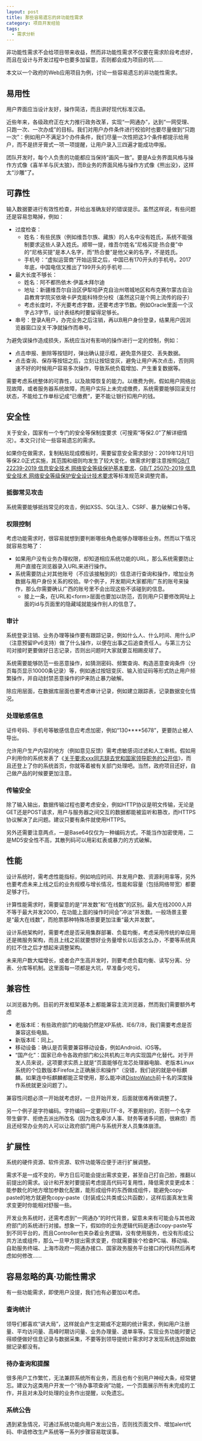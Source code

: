 ```yaml
---
layout: post
title: 那些容易遗忘的非功能性需求
category: 项目开发经验
tags:
  - 需求分析
---
```

非功能性需求不会给项目带来收益，然而非功能性需求不仅要在需求阶段考虑好，而且在设计与开发过程中也要多加留意，否则都会成为项目的坑……

本文以一个政府的Web应用项目为例，讨论一些容易遗忘的非功能性需求。
<!-- more -->

## 易用性
用户界面应当设计友好，操作简洁，而且讲好现代标准汉语。

近些年来，各级政府正在大力推行政务改革，实现“一网通办”，达到“一网受理、只跑一次、一次办成”的目标。我们对用户办件条件进行校验时也要尽量做到“只跑一次”：例如用户不满足3个办件条件，我们尽量一次性把这3个条件都提示给用户，而不是挤牙膏式一项一项提醒，让用户录入三四遍才能成功申报。

团队开发时，每个人负责的功能都应当保持“画风一致”。要是A业务界面风格与操作方式像《喜羊羊与灰太狼》，而B业务的界面风格与操作方式像《熊出没》，这样太“沙雕”了。

## 可靠性
输入数据要进行有效性检查，并给出准确友好的错误提示。虽然这样说，有些问题还是容易忽略掉，例如：

* 过度检查：
  * 姓名：有些民族（例如维吾尔族、藏族）的人名中没有姓氏，系统不能强制要求这些人录入姓氏。顺带一提，维吾尔姓名“尼格买提·热合曼”中的“尼格买提”是本人名字，而“热合曼”是他父亲的名字，不是姓氏。
  * 手机号：“虚拟运营商”开始运营之后，中国已有170开头的手机号。2017年底，中国电信又推出了199开头的手机号……
* 最大长度不够长：
  * 姓名：阿不都热依木·伊盖木拜尔迪
  * 地址：新疆维吾尔自治区伊犁哈萨克自治州塔城地区和布克赛尔蒙古自治县教育学院买依墩卡萨克能科特奈分校（虽然这只是个网上流传的段子）
  * 考虑长度时，不光要考虑字数，还要考虑字节数。例如Oracle里面一个汉字占3字节，设计表结构时要留得足够长。
* 串号：登录A用户，办完业务之后注销，再以B用户身份登录，结果用户因浏览器窗口没关干净就操作而串号。

为避免误操作造成损失，系统应当对有影响的操作进行一定的控制，例如：
* 点击申报、删除等按钮时，弹出确认提示框，避免意外提交、丢失数据。
* 点击查询、保存等按钮之后，立刻让按钮变灰，避免让用户再次点击，否则网速不好的时候用户容易多次操作，导致系统负载增加、产生重复数据等。

需要考虑系统整体的可靠性，以及故障恢复的能力。以缴费为例，假如用户网络出现故障，或者服务器系统故障，而用户实际上未完成缴费，系统需要能够回滚支付状态，不能给工作单标记成“已缴费”，更不能让银行扣用户的钱。

## 安全性
关于安全，国家有一个专门的安全等保制度要求（可搜索“等保2.0”了解详细情况）。本文只讨论一些容易遗忘的需求。

如果你在做需求，复制粘贴现成模板时，需要留意安全需求部分：2019年12月1日等保2.0正式实施，其范围和细则均发生了较大变化，做需求时要注意按照[GB/T 22239-2019 信息安全技术 网络安全等级保护基本要求](https://www.biaozhun.org/L/42598.html)、[GB/T 25070-2019 信息安全技术 网络安全等级保护安全设计技术要求](https://www.biaozhun.org/L/42599.html)等标准规范来调整完善。

### 抵御常见攻击
系统需要能够抵挡常见的攻击，例如XSS、SQL注入、CSRF、暴力破解口令等。

### 权限控制
考虑功能需求时，很容易就想到要判断哪些角色能够办理哪些业务。然而以下情况就容易忽略了：

* 如果用户没有业务办理权限，却知道相应系统功能的URL，那么系统需要防止用户直接在浏览器录入URL来进行操作。
* 系统需要防止对其他账号（不应该接触到的）信息进行查询和操作，增加业务数据与用户身份关系的校验。举个例子，开发期间大家都用广东的账号来操作，那么你需要确认广西的账号里不会出现这些不该碰到的信息。
  * 接上一条，在URL和&lt;form&gt;层面也要加以防范，否则用户只要修改网址上面的id与页面里的隐藏域就能操作别人的信息了。

### 审计
系统登录注销、业务办理等操作要有跟踪记录，例如什么人、什么时间、用什么IP（注意预留IPv6支持）做了什么操作，以便在出事之后追查责任人。与第三方公司对接时更要做好日志记录，否则出问题时大家就要互相踢皮球了。

系统需要能够防范一些恶意操作，如猜测密码、频繁查询、构造恶意查询条件（分页每页显示10000条记录）等，例如通过按钮变灰、输入验证码等形式防止用户频繁操作，并自动封禁恶意操作的IP来防止暴力破解。

除应用层面，在数据库层面也要考虑审计记录，例如建立跟踪表，记录数据变化情况。

### 处理敏感信息
证件号码、手机号等敏感信息应考虑加密，例如“130****5678”，更要防止被人导出。

允许用户生产内容的地方（例如意见反馈）需考虑敏感词过滤和人工审核。假如用户利用你的系统发表了《[关于要求xxx同志辞去党和国家领导职务的公开信](https://zh.wikipedia.org/wiki/%E8%A6%81%E6%B1%82%E4%B9%A0%E8%BF%91%E5%B9%B3%E8%BE%9E%E4%BB%BB%E6%80%BB%E4%B9%A6%E8%AE%B0%E5%85%AC%E5%BC%80%E4%BF%A1%E4%BA%8B%E4%BB%B6)》，而且还登上了你的系统首页，你就等着被有关部门处理吧。当然，政府项目还好，自己做产品的时候要更加注意。

### 传输安全
除了输入输出，数据传输过程也要考虑安全，例如HTTP协议是明文传输，无论是GET还是POST请求，用户与服务器之间交互的数据都能被监听和篡改，而HTTPS协议解决了此问题。建议只要有条件就使用HTTPS。

另外还需要注意两点，一是Base64仅仅为一种编码方式，不能当作加密使用，二是MD5安全性不高，其散列码可以用彩虹表或暴力的方式破解。

## 性能
设计系统时，需考虑性能指标，例如响应时间、并发用户数、资源利用率等，另外也要考虑未来上线之后的业务规模与增长情况，性能和容量（包括网络带宽）都要足够才行。

计算性能需求时，需要留意的是“并发数”和“在线数”的区别。最大在线2000人并不等于最大并发2000，在功能上面的操作时间会“冲淡”并发数。一般场景主要是“最大在线数”，而抢票那种特殊场景要更加注重“最大并发数”。

设计系统架构时，需要考虑是否采用集群部署、负载均衡，考虑采用传统的单应用还是微服务架构，而且上线之前就要想好业务量增长以后该怎么办，不要等系统真的扛不住之后才想起来调整架构。

未来用户数大幅增长，或者会产生高并发时，则要考虑负载均衡、读写分离、分表、分库等机制。这里面每一项都是大坑，早准备少吃亏。

## 兼容性
以浏览器为例。目前的开发框架基本上都能兼容主流浏览器，然而我们需要额外考虑

* 老版本IE：有些政府部门的电脑仍然是XP系统、IE6/7/8，我们需要考虑是否兼容这些电脑。
* 新版本IE：同上。
* 移动设备：确认是否需要兼容移动设备，例如Android、iOS等。
* “国产化”：国家已命令各政府部门和公共机构三年内实现国产化替代。对于开发人员来说，这项要求实质上就是“页面能够在龙芯处理器电脑、老版本Linux系统的个位数版本Firefox上正确展示和操作”（没错，我们说的就是中标麒麟。如果连中标麒麟都能正常使用，那么能冲进[DistroWatch](https://distrowatch.com/)前十名的深度操作系统就更没问题了）。

兼容性问题必须一开始就考虑好。一旦开始开发，后面就很难再做调整了。

另一个例子是字符编码。字符编码一定要用UTF-8，不要用别的，否则一个名字带生僻字、拒绝去派出所改名（因为改名牵涉人事、财务等诸多问题，很麻烦）而且还经常办业务的人可以让政府部门用户与系统开发人员集体崩溃。

## 扩展性
系统的硬件资源、软件资源、软件功能等应便于进行扩展调整。

需求不是一成不变的，甲方日后可能会提出需求变更，甚至自己打自己脸，推翻以前提出的需求。设计和开发时要提前考虑提高代码可复用性，降低需求变更成本：能参数化的地方增加参数化配置，能形成组件的东西做成组件，能避免copy-paste的地方就避免copy-paste（封装成公共类或公共函数），这样后面真发生需求变更时你能相对舒服一些。

开发业务系统时，还需考虑到“一网通办”的时代背景，留意未来有可能会与其他政府部门的系统进行对接。想象一下，假如你的业务逻辑代码是通过copy-paste写到不同平台的，而且Controller也夹杂着业务逻辑，没有使用服务，也没有形成公共方法或组件，那么一旦甲方提出需求变更，你就需要挨个检查PC端、移动端、自助服务终端、上海市政府一网通办接口、国家政务服务平台接口的代码然后再考虑如何修改……

## 容易忽略的真·功能性需求
有一些功能需求，即使用户没提，我们也有必要加以考虑。

### 查询统计
领导们都喜欢“讲大局”，这样就会产生定期或不定期的统计需求，例如用户注册量、平均访问量、高峰时期访问量、业务办理量、退单率等。实现业务功能时要记得顺便做好信息记录与数据采集，不要等到领导提统计需求时才发现系统连原始数据记录都没有。

### 待办查询和提醒
很多用户工作繁忙，无法兼顾系统所有业务，而且也有个别用户神经大条，经常健忘。建议为这类用户开发一个“待办事项查询”功能，一个页面展示所有未完成的工作，并且对未及时处理的业务作出提醒，以免遗忘。

### 系统公告
遇到紧急情况，可通过系统功能向用户发出公告，否则找页面文件、增加alert代码、申请修改生产系统等一系列步骤容易耽误事。
